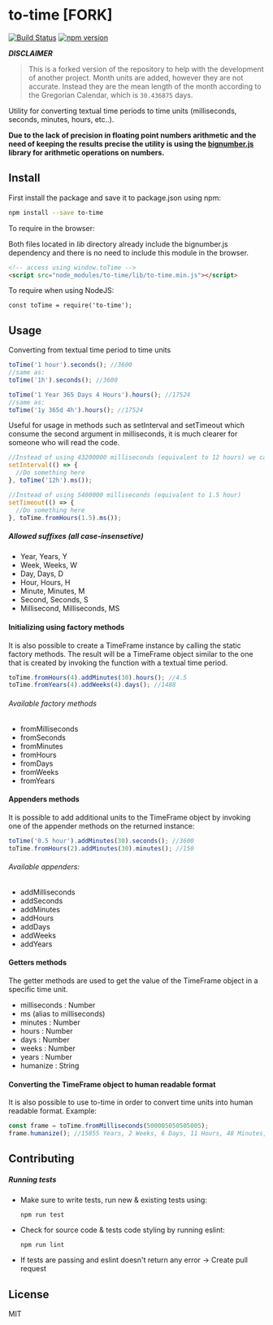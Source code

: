 # to-time [FORK]
[![Build Status](https://travis-ci.org/hafuta/to-time.svg?branch=master)](https://travis-ci.org/hafuta/to-time) [![npm version](https://badge.fury.io/js/to-time.svg)](https://badge.fury.io/js/to-time)

***DISCLAIMER***
> This is a forked version of the repository to help with the development of another project.
> Month units are added, however they are not accurate. Instead they are the mean length of the month according to the Gregorian Calendar, which is `30.436875` days.

Utility for converting textual time periods to time units (milliseconds, seconds, minutes, hours, etc..).

**Due to the lack of precision in floating point numbers arithmetic and the need of keeping the results precise the utility is using the [bignumber.js](https://github.com/MikeMcl/bignumber.js/) library for arithmetic operations on numbers.**

## Install

First install the package and save it to package.json using npm:
```sh
npm install --save to-time
```

To require in the browser:

Both files located in _lib_ directory already include the bignumber.js dependency and there is no need to include this module in the browser.
```html
<!-- access using window.toTime -->
<script src="node_modules/to-time/lib/to-time.min.js"></script>
```

To require when using NodeJS:
```node
const toTime = require('to-time');
```

## Usage
Converting from textual time period to time units

```javascript
toTime('1 hour').seconds(); //3600
//same as:
toTime('1h').seconds(); //3600

toTime('1 Year 365 Days 4 Hours').hours(); //17524
//same as:
toTime('1y 365d 4h').hours(); //17524
```

Useful for usage in methods such as setInterval and setTimeout which consume the second argument in milliseconds, it is much clearer for someone who will read the code.
```javascript
//Instead of using 43200000 milliseconds (equivalent to 12 hours) we can do the following
setInterval(() => {
  //Do something here
}, toTime('12h').ms());

//Instead of using 5400000 milliseconds (equivalent to 1.5 hour)
setTimeout(() => {
  //Do something here
}, toTime.fromHours(1.5).ms());
```

##### Allowed suffixes (all case-insensetive)

* Year, Years, Y
* Week, Weeks, W
* Day, Days, D
* Hour, Hours, H
* Minute, Minutes, M
* Second, Seconds, S
* Millisecond, Milliseconds, MS


#### Initializing using factory methods
It is also possible to create a TimeFrame instance by calling the static factory methods.
The result will be a TimeFrame object similar to the one that is created by invoking the function with a textual time period.
```javascript
toTime.fromHours(4).addMinutes(30).hours(); //4.5
toTime.fromYears(4).addWeeks(4).days(); //1488
```
###### Available factory methods
* fromMilliseconds
* fromSeconds
* fromMinutes
* fromHours
* fromDays
* fromWeeks
* fromYears


#### Appenders methods
It is possible to add additional units to the TimeFrame object by invoking one of the appender methods on the returned instance:

```javascript
toTime('0.5 hour').addMinutes(30).seconds(); //3600
toTime.fromHours(2).addMinutes(30).minutes(); //150
```

###### Available appenders:
* addMilliseconds
* addSeconds
* addMinutes
* addHours
* addDays
* addWeeks
* addYears

#### Getters methods
The getter methods are used to get the value of the TimeFrame object in a specific time unit.
* milliseconds : Number
* ms (alias to milliseconds)
* minutes : Number
* hours : Number
* days : Number
* weeks : Number
* years : Number
* humanize : String

#### Converting the TimeFrame object to human readable format
It is also possible to use to-time in order to convert time units into human readable format.
Example:
```javascript
const frame = toTime.fromMilliseconds(500005050505005);
frame.humanize(); //15855 Years, 2 Weeks, 6 Days, 11 Hours, 48 Minutes, 25 Seconds, 5 Milliseconds
```

## Contributing

##### Running tests

* Make sure to write tests, run new & existing tests using:
  ```shell
  npm run test
  ```
  
* Check for source code & tests code styling by running eslint:
  ```shell
  npm run lint
  ```

* If tests are passing and eslint doesn't return any error -> Create pull request

## License
MIT
